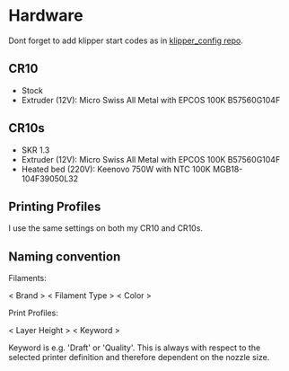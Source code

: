 # Hardware 

Dont forget to add klipper start codes as in [klipper_config repo](https://github.com/fl0r1s/klipper_config). 

## CR10
- Stock
- Extruder (12V): Micro Swiss All Metal with EPCOS 100K B57560G104F

## CR10s
- SKR 1.3 
- Extruder (12V): Micro Swiss All Metal with EPCOS 100K B57560G104F
- Heated bed (220V): Keenovo 750W with NTC 100K MGB18-104F39050L32

## Printing Profiles

I use the same settings on both my CR10 and CR10s. 

## Naming convention

Filaments: 

< Brand > < Filament Type > < Color >

Print Profiles: 

< Layer Height > < Keyword >

Keyword is e.g. 'Draft' or 'Quality'. This is always with respect to the selected printer definition and therefore dependent on the nozzle size. 
